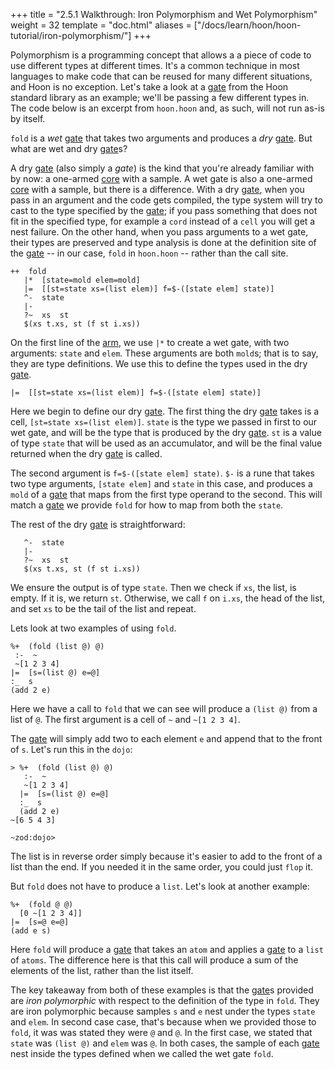+++
title = "2.5.1 Walkthrough: Iron Polymorphism and Wet Polymorphism"
weight = 32
template = "doc.html"
aliases = ["/docs/learn/hoon/hoon-tutorial/iron-polymorphism/"]
+++

Polymorphism is a programming concept that allows a a piece of code to use different types at different times. It's a common technique in most languages to make code that can be reused for many different situations, and Hoon is no exception. Let's take a look at a [gate](/docs/glossary/gate/) from the Hoon standard library as an example; we'll be passing a few different types in. The code below is an excerpt from `hoon.hoon` and, as such, will not run as-is by itself.

`fold` is a _wet_ [gate](/docs/glossary/gate/) that takes two arguments and produces a _dry_ [gate](/docs/glossary/gate/). But what are wet and dry [gate](/docs/glossary/gate/)s?

A dry [gate](/docs/glossary/gate/) (also simply a _gate_) is the kind that you're already familiar with by now: a one-armed [core](/docs/glossary/core/) with a sample. A wet gate is also a one-armed [core](/docs/glossary/core/) with a sample, but there is a difference. With a dry [gate](/docs/glossary/gate/), when you pass in an argument and the code gets compiled, the type system will try to cast to the type specified by the [gate](/docs/glossary/gate/); if you pass something that does not fit in the specified type, for example a `cord` instead of a `cell` you will get a nest failure. On the other hand, when you pass arguments to a wet gate, their types are preserved and type analysis is done at the definition site of the [gate](/docs/glossary/gate/) -- in our case, `fold` in `hoon.hoon` -- rather than the call site.

```hoon
++  fold  
   |*  [state=mold elem=mold]
   |=  [[st=state xs=(list elem)] f=$-([state elem] state)]
   ^-  state
   |-
   ?~  xs  st
   $(xs t.xs, st (f st i.xs))
```

On the first line of the [arm](/docs/glossary/arm/), we use `|*` to create a wet gate, with two arguments: `state` and `elem`. These arguments are both `mold`s; that is to say, they are type definitions. We use this to define the types used in the dry [gate](/docs/glossary/gate/).

```hoon
|=  [[st=state xs=(list elem)] f=$-([state elem] state)]
```

Here we begin to define our dry [gate](/docs/glossary/gate/). The first thing the dry [gate](/docs/glossary/gate/) takes is a cell, `[st=state xs=(list elem)]`. `state` is the type we passed in first to our wet gate, and will be the type that is produced by the dry [gate](/docs/glossary/gate/). `st` is a value of type `state` that will be used as an accumulator, and will be the final value returned when the dry [gate](/docs/glossary/gate/) is called.

The second argument is `f=$-([state elem] state)`. `$-` is a rune that takes two type arguments, `[state elem]` and `state` in this case, and produces a `mold` of a [gate](/docs/glossary/gate/) that maps from the first type operand to the second. This will match a [gate](/docs/glossary/gate/) we provide `fold` for how to map from both the `state`.

The rest of the dry [gate](/docs/glossary/gate/) is straightforward:

```hoon
   ^-  state
   |-
   ?~  xs  st
   $(xs t.xs, st (f st i.xs))
```

We ensure the output is of type `state`. Then we check if `xs`, the list, is empty. If it is, we return `st`. Otherwise, we call `f` on `i.xs`, the head of the list, and set `xs` to be the tail of the list and repeat.

Lets look at two examples of using `fold`.

```hoon
%+  (fold (list @) @)
 :-  ~
 ~[1 2 3 4]
|=  [s=(list @) e=@]
:_  s
(add 2 e)
```

Here we have a call to `fold` that we can see will produce a `(list @)` from a list of `@`. The first argument is a cell of `~` and `~[1 2 3 4]`.


The [gate](/docs/glossary/gate/) will simply add two to each element `e` and append that to the front of `s`. Let's run this in the `dojo`:

```hoon
> %+  (fold (list @) @)
   :-  ~
   ~[1 2 3 4]
  |=  [s=(list @) e=@]
  :_  s
  (add 2 e)
~[6 5 4 3]

~zod:dojo>
```

The list is in reverse order simply because it's easier to add to the front of a list than the end. If you needed it in the same order, you could just `flop` it.

But `fold` does not have to produce a `list`. Let's look at another example:


```hoon
%+  (fold @ @)
  [0 ~[1 2 3 4]]
|=  [s=@ e=@]
(add e s)
```


Here `fold` will produce a [gate](/docs/glossary/gate/) that takes an `atom` and applies a [gate](/docs/glossary/gate/) to a `list` of `atoms`. The difference here is that this call will produce a sum of the elements of the list, rather than the list itself.

The key takeaway from both of these examples is that the [gate](/docs/glossary/gate/)s provided are _iron polymorphic_ with respect to the definition of the type in `fold`. They are iron polymorphic because samples `s` and `e` nest under the types `state` and `elem`. In second case case, that's because when we provided those to `fold`, it was was stated they were `@` and `@`. In the first case, we stated that `state` was `(list @)` and `elem` was `@`. In both cases, the sample of each [gate](/docs/glossary/gate/) nest inside the types defined when we called the wet gate `fold`.
